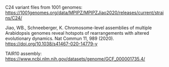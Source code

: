 C24 variant files from 1001 genomes: https://1001genomes.org/data/MPIPZ/MPIPZJiao2020/releases/current/strains/C24/

Jiao, WB., Schneeberger, K. Chromosome-level assemblies of multiple Arabidopsis genomes reveal hotspots of rearrangements with altered evolutionary dynamics. Nat Commun 11, 989 (2020). https://doi.org/10.1038/s41467-020-14779-y

TAIR10 assembly: https://www.ncbi.nlm.nih.gov/datasets/genome/GCF_000001735.4/
